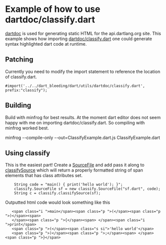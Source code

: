 Example of how to use dartdoc/classify.dart
===========================================

[dartdoc](http://code.google.com/p/dart/source/browse/branches/bleeding_edge/dart/utils/dartdoc/) is used for generating static HTML for the api.dartlang.org site. This example shows how importing [dartdoc/classify.dart](http://code.google.com/p/dart/source/browse/branches/bleeding_edge/dart/utils/dartdoc/classify.dart) one could generate syntax highlighted dart code at runtime. 


Patching
--------
Currently you need to modify the import statement to reference the location of classify.dart.
    
    #import('../../dart_bleeding/dart/utils/dartdoc/classify.dart', prefix:"classify");


Building
--------
Build with minfrog for best results. At the moment dart editor does not seem happy with me on importing dartdoc/classify.dart. So compiling with minfrog worked best. 

   minfrog --compile-only --out=ClassifyExample.dart.js ClassifyExample.dart 



Using classify
--------------
This is the easiest part! Create a [SourceFile](http://code.google.com/p/dart/source/browse/branches/bleeding_edge/dart/frog/source.dart) and add pass it along to [classifySource](http://code.google.com/p/dart/source/browse/branches/bleeding_edge/dart/utils/dartdoc/classify.dart) which will return a properly formatted string of span elements that has class attributes set. 


        String code = "main() { print('hello world'); }";
        classify.SourceFile sf = new classify.SourceFile("sf.dart", code);
        String c = classify.classifySource(sf);


Outputted html code would look something like this


       <span class="i ">main</span><span class="p ">(</span><span class="p ">)</span><span> 
       </span><span class="p ">{</span><span> </span><span class="i ">print</span>
       <span class="p ">(</span><span class="s si">'hello world'</span>
       <span class="p ">)</span><span class="p ">;</span><span> </span><span class="p ">}</span> 




